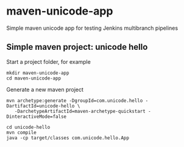 # maven-unicode-app
Simple maven unicode app for testing Jenkins multibranch pipelines


## Simple maven project: unicode hello

Start a project folder, for example

```
mkdir maven-unicode-app
cd maven-unicode-app
```
Generate a new maven project

```
mvn archetype:generate -DgroupId=com.unicode.hello -DartifactId=unicode-hello \
   -DarchetypeArtifactId=maven-archetype-quickstart -DinteractiveMode=false

cd unicode-hello
mvn compile
java -cp target/classes com.unicode.hello.App
```
